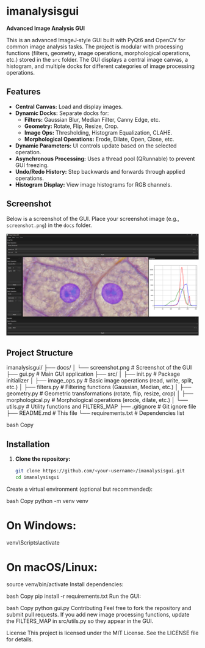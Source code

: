 
# imanalysisgui

**Advanced Image Analysis GUI**

This is an advanced ImageJ‑style GUI built with PyQt6 and OpenCV for common image analysis tasks. The project is modular with processing functions (filters, geometry, image operations, morphological operations, etc.) stored in the `src` folder. The GUI displays a central image canvas, a histogram, and multiple docks for different categories of image processing operations.

## Features

- **Central Canvas:** Load and display images.
- **Dynamic Docks:** Separate docks for:
  - **Filters:** Gaussian Blur, Median Filter, Canny Edge, etc.
  - **Geometry:** Rotate, Flip, Resize, Crop.
  - **Image Ops:** Thresholding, Histogram Equalization, CLAHE.
  - **Morphological Operations:** Erode, Dilate, Open, Close, etc.
- **Dynamic Parameters:** UI controls update based on the selected operation.
- **Asynchronous Processing:** Uses a thread pool (QRunnable) to prevent GUI freezing.
- **Undo/Redo History:** Step backwards and forwards through applied operations.
- **Histogram Display:** View image histograms for RGB channels.

## Screenshot

Below is a screenshot of the GUI. Place your screenshot image (e.g., `screenshot.png`) in the `docs` folder.

![Screenshot](docs/screenshot.png)

## Project Structure

imanalysisgui/ ├── docs/ │ └── screenshot.png # Screenshot of the GUI ├── gui.py # Main GUI application ├── src/ │ ├── init.py # Package initializer │ ├── image_ops.py # Basic image operations (read, write, split, etc.) │ ├── filters.py # Filtering functions (Gaussian, Median, etc.) │ ├── geometry.py # Geometric transformations (rotate, flip, resize, crop) │ ├── morphological.py # Morphological operations (erode, dilate, etc.) │ └── utils.py # Utility functions and FILTERS_MAP ├── .gitignore # Git ignore file ├── README.md # This file └── requirements.txt # Dependencies list

bash
Copy

## Installation

1. **Clone the repository:**

   ```bash
   git clone https://github.com/<your-username>/imanalysisgui.git
   cd imanalysisgui
Create a virtual environment (optional but recommended):

bash
Copy
python -m venv venv
# On Windows:
venv\Scripts\activate
# On macOS/Linux:
source venv/bin/activate
Install dependencies:

bash
Copy
pip install -r requirements.txt
Run the GUI:

bash
Copy
python gui.py
Contributing
Feel free to fork the repository and submit pull requests. If you add new image processing functions, update the FILTERS_MAP in src/utils.py so they appear in the GUI.

License
This project is licensed under the MIT License. See the LICENSE file for details.